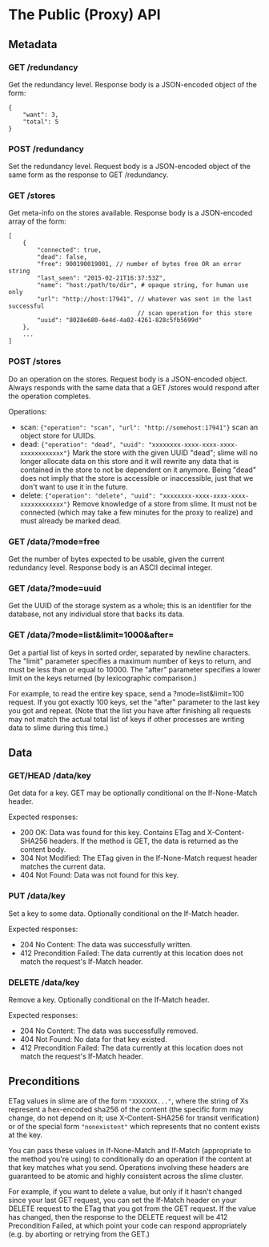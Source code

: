 # The Public (Proxy) API

## Metadata

### GET /redundancy

Get the redundancy level. Response body is a JSON-encoded object of the form:

```
{
    "want": 3,
    "total": 5
}
```

### POST /redundancy

Set the redundancy level. Request body is a JSON-encoded object of the same form
as the response to GET /redundancy.

### GET /stores

Get meta-info on the stores available. Response body is a JSON-encoded array of
the form:

```
[
    {
        "connected": true,
        "dead": false,
        "free": 900190019001, // number of bytes free OR an error string
        "last_seen": "2015-02-21T16:37:53Z",
        "name": "host:/path/to/dir", # opaque string, for human use only
        "url": "http://host:17941", // whatever was sent in the last successful
                                    // scan operation for this store
        "uuid": "8028e680-6e4d-4a02-4261-828c5fb5699d"
    },
    ...
]
```

### POST /stores

Do an operation on the stores. Request body is a JSON-encoded object. Always
responds with the same data that a GET /stores would respond after the operation
completes.

Operations:

- scan: `{"operation": "scan", "url": "http://somehost:17941"}` scan an object
  store for UUIDs.
- dead: `{"operation": "dead", "uuid": "xxxxxxxx-xxxx-xxxx-xxxx-xxxxxxxxxxxx"}`
  Mark the store with the given UUID "dead"; slime will no longer allocate
  data on this store and it will rewrite any data that is contained in the store
  to not be dependent on it anymore. Being "dead" does not imply that the store
  is accessible or inaccessible, just that we don't want to use it in the
  future.
- delete: `{"operation": "delete", "uuid": "xxxxxxxx-xxxx-xxxx-xxxx-xxxxxxxxxxxx"}`
  Remove knowledge of a store from slime. It must not be connected (which may
  take a few minutes for the proxy to realize) and must already be marked dead.

### GET /data/?mode=free

Get the number of bytes expected to be usable, given the current redundancy
level. Response body is an ASCII decimal integer.

### GET /data/?mode=uuid

Get the UUID of the storage system as a whole; this is an identifier for the
database, not any individual store that backs its data.

### GET /data/?mode=list&limit=1000&after=

Get a partial list of keys in sorted order, separated by newline characters. The
"limit" parameter specifies a maximum number of keys to return, and must be less
than or equal to 10000. The "after" parameter specifies a lower limit on the
keys returned (by lexicographic comparison.)

For example, to read the entire key space, send a ?mode=list&limit=100 request.
If you got exactly 100 keys, set the "after" parameter to the last key you got
and repeat. (Note that the list you have after finishing all requests may not
match the actual total list of keys if other processes are writing data to
slime during this time.)

## Data

### GET/HEAD /data/key

Get data for a key. GET may be optionally conditional on the If-None-Match
header.

Expected responses:

- 200 OK: Data was found for this key. Contains ETag and X-Content-SHA256
  headers. If the method is GET, the data is returned as the content body.
- 304 Not Modified: The ETag given in the If-None-Match request header matches
  the current data.
- 404 Not Found: Data was not found for this key.

### PUT /data/key

Set a key to some data. Optionally conditional on the If-Match header.

Expected responses:

- 204 No Content: The data was successfully written.
- 412 Precondition Failed: The data currently at this location does not match
  the request's If-Match header.

### DELETE /data/key

Remove a key. Optionally conditional on the If-Match header.

Expected responses:

- 204 No Content: The data was successfully removed.
- 404 Not Found: No data for that key existed.
- 412 Precondition Failed: The data currently at this location does not match
  the request's If-Match header.

## Preconditions

ETag values in slime are of the form `"XXXXXXX..."`, where the string of Xs
represent a hex-encoded sha256 of the content (the specific form may change,
do not depend on it; use X-Content-SHA256 for transit verification) or of the
special form `"nonexistent"` which represents that no content exists at the key.

You can pass these values in If-None-Match and If-Match (appropriate to the
method you're using) to conditionally do an operation if the content at that key
matches what you send. Operations involving these headers are guaranteed to be
atomic and highly consistent across the slime cluster.

For example, if you want to delete a value, but only if it hasn't changed since
your last GET request, you can set the If-Match header on your DELETE request to
the ETag that you got from the GET request. If the value has changed, then the
response to the DELETE request will be 412 Precondition Failed, at which point
your code can respond appropriately (e.g. by aborting or retrying from the GET.)
